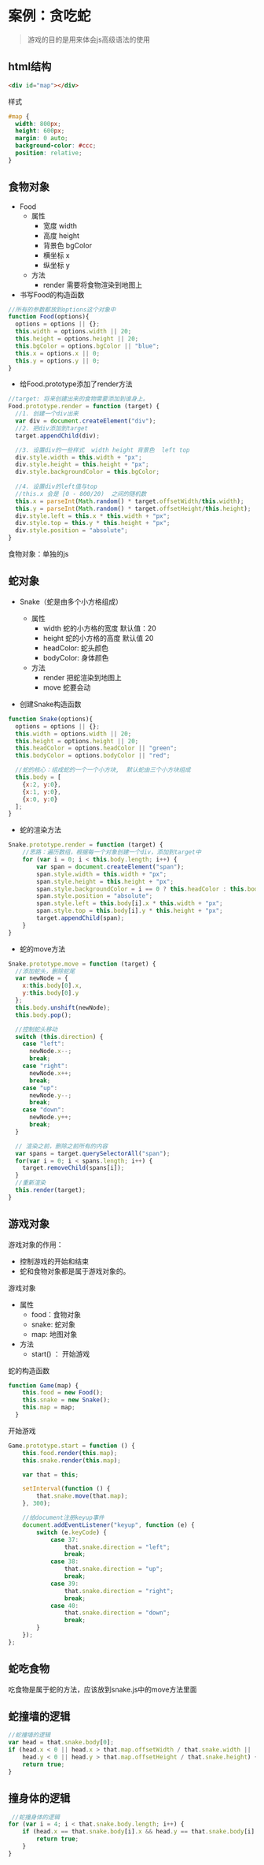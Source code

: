 # 案例：贪吃蛇

> 游戏的目的是用来体会js高级语法的使用
>

## html结构

```html
<div id="map"></div>
```

样式

```css
#map {
  width: 800px;
  height: 600px;
  margin: 0 auto;
  background-color: #ccc;
  position: relative;
}
```

## 食物对象

- Food
  - 属性
    - 宽度 width
    - 高度 height
    - 背景色 bgColor
    - 横坐标  x
    - 纵坐标  y
  - 方法
    - render  需要将食物渲染到地图上
- 书写Food的构造函数

```javascript
//所有的参数都放到options这个对象中
function Food(options){
  options = options || {};
  this.width = options.width || 20;
  this.height = options.height || 20;
  this.bgColor = options.bgColor || "blue";
  this.x = options.x || 0;
  this.y = options.y || 0;
}
```

- 给Food.prototype添加了render方法

```javascript
//target: 将来创建出来的食物需要添加到谁身上。
Food.prototype.render = function (target) {
  //1. 创建一个div出来
  var div = document.createElement("div");
  //2. 把div添加到target
  target.appendChild(div);

  //3. 设置div的一些样式  width height 背景色  left top
  div.style.width = this.width + "px";
  div.style.height = this.height + "px";
  div.style.backgroundColor = this.bgColor;
  
  //4. 设置div的left值与top
  //this.x 会是 [0 - 800/20)  之间的随机数
  this.x = parseInt(Math.random() * target.offsetWidth/this.width);
  this.y = parseInt(Math.random() * target.offsetHeight/this.height);
  div.style.left = this.x * this.width + "px";
  div.style.top = this.y * this.height + "px";
  div.style.position = "absolute";
}
```

食物对象：单独的js



## 蛇对象

- Snake（蛇是由多个小方格组成）
  - 属性
    - width  蛇的小方格的宽度 默认值：20
    - height 蛇的小方格的高度 默认值 20
    - headColor:  蛇头颜色
    - bodyColor: 身体颜色
  - 方法
    - render  把蛇渲染到地图上
    - move    蛇要会动



- 创建Snake构造函数

```javascript
function Snake(options){
  options = options || {};
  this.width = options.width || 20;
  this.height = options.height || 20;
  this.headColor = options.headColor || "green";
  this.bodyColor = options.bodyColor || "red";

  //蛇的核心：组成蛇的一个一个小方块,  默认蛇由三个小方块组成
  this.body = [
    {x:2, y:0},
    {x:1, y:0},
    {x:0, y:0}
  ];
}
```

+ 蛇的渲染方法

```javascript
Snake.prototype.render = function (target) {
    //思路：遍历数组，根据每一个对象创建一个div，添加到target中
    for (var i = 0; i < this.body.length; i++) {
        var span = document.createElement("span");
        span.style.width = this.width + "px";
        span.style.height = this.height + "px";
        span.style.backgroundColor = i == 0 ? this.headColor : this.bodyColor;
        span.style.position = "absolute";
        span.style.left = this.body[i].x * this.width + "px";
        span.style.top = this.body[i].y * this.height + "px";
        target.appendChild(span);
    }
}
```

+ 蛇的move方法

```javascript
Snake.prototype.move = function (target) {
  //添加蛇头，删除蛇尾
  var newNode = {
    x:this.body[0].x,
    y:this.body[0].y
  };
  this.body.unshift(newNode);
  this.body.pop();

  //控制蛇头移动
  switch (this.direction) {
    case "left":
      newNode.x--;
      break;
    case "right":
      newNode.x++;
      break;
    case "up":
      newNode.y--;
      break;
    case "down":
      newNode.y++;
      break;
  }

  // 渲染之前，删除之前所有的内容
  var spans = target.querySelectorAll("span");
  for(var i = 0; i < spans.length; i++) {
    target.removeChild(spans[i]);
  }
  //重新渲染
  this.render(target);
}
```

## 游戏对象

游戏对象的作用：

+ 控制游戏的开始和结束
+ 蛇和食物对象都是属于游戏对象的。

游戏对象

+ 属性
  + food：食物对象
  + snake: 蛇对象
  + map: 地图对象
+ 方法
  + start() ： 开始游戏

蛇的构造函数

```javascript
function Game(map) {
    this.food = new Food();
    this.snake = new Snake();
    this.map = map;
  }
```

开始游戏

```javascript
Game.prototype.start = function () {
    this.food.render(this.map);
    this.snake.render(this.map);

    var that = this;

    setInterval(function () {
        that.snake.move(that.map);
    }, 300);

    //给document注册keyup事件
    document.addEventListener("keyup", function (e) {
        switch (e.keyCode) {
            case 37:
                that.snake.direction = "left";
                break;
            case 38:
                that.snake.direction = "up";
                break;
            case 39:
                that.snake.direction = "right";
                break;
            case 40:
                that.snake.direction = "down";
                break;
        }
    });
};
```

## 蛇吃食物

吃食物是属于蛇的方法，应该放到snake.js中的move方法里面



## 蛇撞墙的逻辑

```javascript
//蛇撞墙的逻辑
var head = that.snake.body[0];
if (head.x < 0 || head.x > that.map.offsetWidth / that.snake.width ||
    head.y < 0 || head.y > that.map.offsetHeight / that.snake.height) {
    return true;
}
```

## 撞身体的逻辑

```javascript
 //蛇撞身体的逻辑
for (var i = 4; i < that.snake.body.length; i++) {
    if (head.x == that.snake.body[i].x && head.y == that.snake.body[i].y) {
        return true;
    }
}
```

